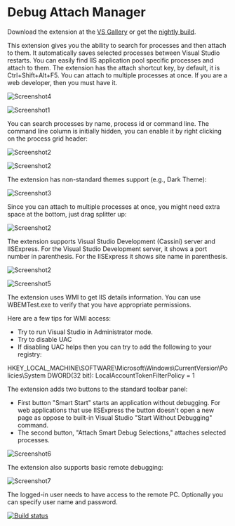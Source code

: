 ﻿# Debug Attach Manager

Download the extension at the  [VS Gallery](https://marketplace.visualstudio.com/items?itemName=ViktarKarpach.DebugAttachManager2022) or get the [nightly build](http://vsixgallery.com/extension/facf6f74-1cc6-44be-b57d-115d48b30021/).

This extension gives you the ability to search for processes and then attach to them. It automatically saves selected processes between Visual Studio restarts. You can easily find IIS application pool specific processes and attach to them. The extension has the attach shortcut key, by default, it is Ctrl+Shift+Alt+F5. You can attach to multiple processes at once. If you are a web developer, then you must have it.

![Screenshot4](Screenshots/screenshot4.png)

![Screenshot1](Screenshots/screenshot1.png)

You can search processes by name, process id or command line. The command line column is initially hidden, you can enable it by right clicking on the process grid header:

![Screenshot2](Screenshots/screenshot8.png)

![Screenshot2](Screenshots/screenshot9.png)

The extension has non-standard themes support (e.g., Dark Theme):

![Screenshot3](Screenshots/screenshot3.png)

Since you can attach to multiple processes at once, you might need extra space at the bottom, just drag splitter up:

![Screenshot2](Screenshots/screenshot10.png)

 The extension supports Visual Studio Development (Cassini) server and IISExpress. For the Visual Studio Development server, it shows a port number in parenthesis. For the IISExpress it shows site name in parenthesis.

 ![Screenshot2](Screenshots/screenshot2.png)

 ![Screenshot5](Screenshots/screenshot5.png)

 The extension uses WMI to get IIS details information. You can use WBEMTest.exe to verify that you have appropriate permissions. 
 
 Here are a few tips for WMI access:
 * Try to run Visual Studio in Administrator mode.
 * Try to disable UAC
 * If disabling UAC helps then you can try to add the following to your registry:
 
 HKEY_LOCAL_MACHINE\SOFTWARE\Microsoft\Windows\CurrentVersion\Policies\System
 DWORD(32 bit): LocalAccountTokenFilterPolicy = 1

The extension adds two buttons to the standard toolbar panel:
* First button "Smart Start" starts an application without debugging. For web applications that use IISExpress the button doesn't open a new page as oppose to built-in Visual Studio "Start Without Debugging" command.
* The second button, "Attach Smart Debug Selections," attaches selected processes.

![Screenshot6](Screenshots/screenshot6.png)

The extension also supports basic remote debugging:

![Screenshot7](Screenshots/screenshot7.png)

The logged-in user needs to have access to the remote PC. Optionally you can specify user name and password. 

[![Build status](https://ci.appveyor.com/api/projects/status/9mw67f51ocxiychg?svg=true)](https://ci.appveyor.com/project/karpach/debug-attach-manager)
